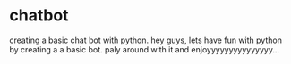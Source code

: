 # chatbot
creating a basic chat bot with python.
hey guys, lets have fun with python by creating a a basic bot. paly around with it and enjoyyyyyyyyyyyyyyy...
